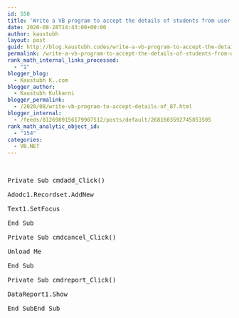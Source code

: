 ```yaml
---
id: 550
title: 'Write a VB program to accept the details of students from user & store details in to the   database. Using data environment create report. (Use standard ADODC controls)             Student (S_Rollno, S_Name, S_Class, S_Address )'
date: 2020-08-28T14:43:00+00:00
author: kaustubh
layout: post
guid: http://blog.kaustubh.codes/write-a-vb-program-to-accept-the-details-of-students-from-user-store-details-in-to-the-database-using-data-environment-create-report-use-standard-adodc-controls-student-s_rollno/
permalink: /write-a-vb-program-to-accept-the-details-of-students-from-user-store-details-in-to-the-database-using-data-environment-create-report-use-standard-adodc-controls-student-s_rollno/
rank_math_internal_links_processed:
  - "1"
blogger_blog:
  - Kaustubh K..com
blogger_author:
  - Kaustubh Kulkarni
blogger_permalink:
  - /2020/08/write-vb-program-to-accept-details-of_87.html
blogger_internal:
  - /feeds/8126989156179907512/posts/default/2681603592745853505
rank_math_analytic_object_id:
  - "154"
categories:
  - VB.NET
---
```

<pre><br /><br />Private Sub cmdadd_Click()<br /><br />Adodc1.Recordset.AddNew<br /><br />Text1.SetFocus<br /><br />End Sub<br /><br />Private Sub cmdcancel_Click()<br /><br />Unload Me<br /><br />End Sub<br /><br />Private Sub cmdreport_Click()<br /><br />DataReport1.Show<br /><br />End SubEnd Sub<br />		<br /><br /><br /><br /></pre>